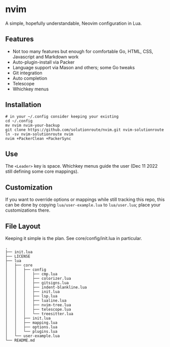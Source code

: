 # nvim
A simple, hopefully understandable, Neovim configuration in Lua.

## Features

- Not too many features but enough for comfortable Go, HTML, CSS, Javascript
  and Markdown work
- Auto-plugin-install via Packer
- Language support via Mason and others; some Go tweaks
- Git integration
- Auto completion
- Telescope
- Whichkey menus

## Installation

    # in your ~/.config consider keeping your existing
    cd ~/.config
    mv nvim nvim-your-backup
    git clone https://github.com/solutionroute/nvim.git nvim-solutionroute
    ln -sv nvim-solutionroute nvim
    nvim +PackerClean +PackerSync

## Use 

The `<Leader>` key is space. Whichkey menus guide the user (Dec 11 2022 still
defining some core mappings).

## Customization

If you want to override options or mappings while still tracking this repo,
this can be done by copying `lua/user-example.lua` to `lua/user.lua`; place
your customizations there.

## File Layout

Keeping it simple is the plan. See core/config/init.lua in particular.

    .
    ├── init.lua
    ├── LICENSE
    ├── lua
    │   ├── core
    │   │   ├── config
    │   │   │   ├── cmp.lua
    │   │   │   ├── colorizer.lua
    │   │   │   ├── gitsigns.lua
    │   │   │   ├── indent-blankline.lua
    │   │   │   ├── init.lua
    │   │   │   ├── lsp.lua
    │   │   │   ├── lualine.lua
    │   │   │   ├── nvim-tree.lua
    │   │   │   ├── telescope.lua
    │   │   │   └── treesitter.lua
    │   │   ├── init.lua
    │   │   ├── mapping.lua
    │   │   ├── options.lua
    │   │   └── plugins.lua
    │   └── user-example.lua
    └── README.md
